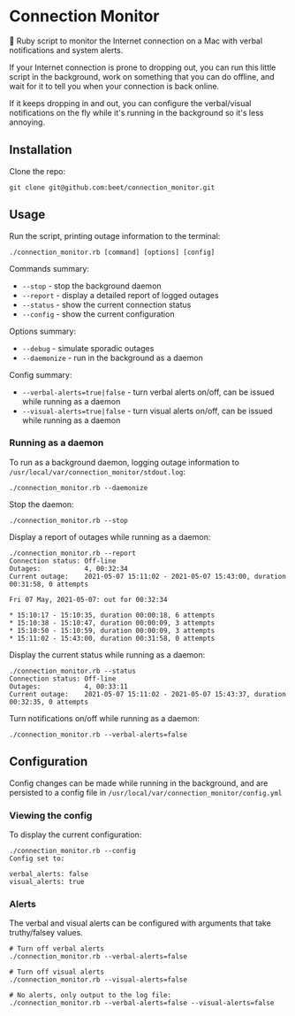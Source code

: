 # Connection Monitor

📢 Ruby script to monitor the Internet connection on a Mac with verbal notifications and system alerts.

If your Internet connection is prone to dropping out, you can run this little script in the background, work on something that you can do offline, and wait for it to tell you when your connection is back online.

If it keeps dropping in and out, you can configure the verbal/visual notifications on the fly while it's running in the background so it's less annoying.

## Installation

Clone the repo:

    git clone git@github.com:beet/connection_monitor.git

## Usage

Run the script, printing outage information to the terminal:

    ./connection_monitor.rb [command] [options] [config]

Commands summary:

* `--stop` - stop the background daemon
* `--report` - display a detailed report of logged outages
* `--status` - show the current connection status
* `--config` - show the current configuration

Options summary:

* `--debug` - simulate sporadic outages
* `--daemonize` - run in the background as a daemon

Config summary:

* `--verbal-alerts=true|false` - turn verbal alerts on/off, can be issued while running as a daemon
* `--visual-alerts=true|false` - turn visual alerts on/off, can be issued while running as a daemon

### Running as a daemon

To run as a background daemon, logging outage information to `/usr/local/var/connection_monitor/stdout.log`:

    ./connection_monitor.rb --daemonize

Stop the daemon:

    ./connection_monitor.rb --stop

Display a report of outages while running as a daemon:

    ./connection_monitor.rb --report
    Connection status: Off-line
    Outages:           4, 00:32:34
    Current outage:    2021-05-07 15:11:02 - 2021-05-07 15:43:00, duration 00:31:58, 0 attempts

    Fri 07 May, 2021-05-07: out for 00:32:34

    * 15:10:17 - 15:10:35, duration 00:00:18, 6 attempts
    * 15:10:38 - 15:10:47, duration 00:00:09, 3 attempts
    * 15:10:50 - 15:10:59, duration 00:00:09, 3 attempts
    * 15:11:02 - 15:43:00, duration 00:31:58, 0 attempts

Display the current status while running as a daemon:

    ./connection_monitor.rb --status
    Connection status: Off-line
    Outages:           4, 00:33:11
    Current outage:    2021-05-07 15:11:02 - 2021-05-07 15:43:37, duration 00:32:35, 0 attempts

Turn notifications on/off while running as a daemon:

    ./connection_monitor.rb --verbal-alerts=false

## Configuration

Config changes can be made while running in the background, and are persisted to a config file in `/usr/local/var/connection_monitor/config.yml`

### Viewing the config

To display the current configuration:

    ./connection_monitor.rb --config             
    Config set to:

    verbal_alerts: false
    visual_alerts: true

### Alerts

The verbal and visual alerts can be configured with arguments that take truthy/falsey values.

    # Turn off verbal alerts
    ./connection_monitor.rb --verbal-alerts=false

    # Turn off visual alerts
    ./connection_monitor.rb --visual-alerts=false

    # No alerts, only output to the log file:
    ./connection_monitor.rb --verbal-alerts=false --visual-alerts=false
